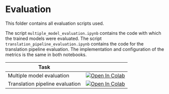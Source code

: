 # Evaluation
This folder contains all evaluation scripts used.

The script `multiple_model_evaluation.ipynb` contains the code with which the trained models were evaluated. The script `translation_pipeline_evaluation.ipynb` contains the code for the translation pipeline evaluation. The implementation and configuration of the metrics is the same in both notebooks.

|Task| |
|---|---|
|Multiple model evaluation|[![Open In Colab](https://colab.research.google.com/assets/colab-badge.svg)](https://colab.research.google.com/github/TiloMichel/textgen-for-chatbot-training-german/blob/main/3_evaluation/multiple_model_evaluation.ipynb) |
|Translation pipeline evaluation|[![Open In Colab](https://colab.research.google.com/assets/colab-badge.svg)](https://colab.research.google.com/github/TiloMichel/textgen-for-chatbot-training-german/blob/main/3_evaluation/translation_pipeline_evaluation.ipynb) |
